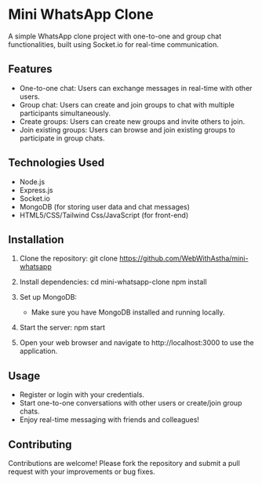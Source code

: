 # Mini WhatsApp Clone

A simple WhatsApp clone project with one-to-one and group chat functionalities, built using Socket.io for real-time communication.

## Features

- One-to-one chat: Users can exchange messages in real-time with other users.
- Group chat: Users can create and join groups to chat with multiple participants simultaneously.
- Create groups: Users can create new groups and invite others to join.
- Join existing groups: Users can browse and join existing groups to participate in group chats.

## Technologies Used

- Node.js
- Express.js
- Socket.io
- MongoDB (for storing user data and chat messages)
- HTML5/CSS/Tailwind Css/JavaScript (for front-end)

## Installation

1. Clone the repository:
   git clone https://github.com/WebWithAstha/mini-whatsapp
   

2. Install dependencies:
   cd mini-whatsapp-clone
   npm install
   

3. Set up MongoDB:
   - Make sure you have MongoDB installed and running locally.

4. Start the server:
   npm start
   

5. Open your web browser and navigate to http://localhost:3000 to use the application.

## Usage

- Register or login with your credentials.
- Start one-to-one conversations with other users or create/join group chats.
- Enjoy real-time messaging with friends and colleagues!

## Contributing

Contributions are welcome! Please fork the repository and submit a pull request with your improvements or bug fixes.
